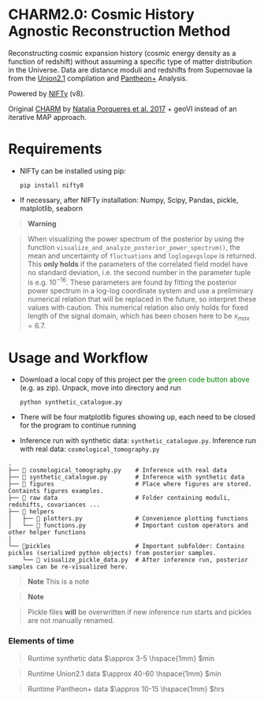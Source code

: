 CHARM2.0: Cosmic History Agnostic Reconstruction Method
=================
Reconstructing cosmic expansion history (cosmic energy density as a function of redshift) 
without assuming a specific type of matter distribution in the Universe. Data are distance moduli and
redshifts from Supernovae Ia from the 
[Union2.1](https://supernova.lbl.gov/Union/) compilation and [Pantheon+](https://pantheonplussh0es.github.io) Analysis.

Powered by [NIFTy](https://ift.pages.mpcdf.de/nifty/user/installation.html) (v8). 

Original [CHARM](https://gitlab.mpcdf.mpg.de/natalia/charm) by [Natalia Porqueres et al. 2017](https://arxiv.org/abs/1608.04007) + geoVI instead of an iterative MAP approach.


Requirements
=================
*   NIFTy can be installed using pip:

        pip install nifty8
* If necessary, after NIFTy installation: Numpy, Scipy, Pandas, pickle, matplotlib, seaborn 

> **Warning**

>When visualizing the power spectrum of the posterior by using the function
> `visualize_and_analyze_posterior_power_spectrum()`, the mean and uncertainty of 
> `fluctuations` and `loglogavgslope` is returned. This **only holds** if the parameters of the correlated field model
> have no standard deviation, i.e. the second number in the parameter tuple is e.g. $10^{-16}$. These parameters are found 
> by fitting the posterior power spectrum in a log-log coordinate system and use a preliminary numerical relation that will be replaced in the 
> future, so interpret these values with caution. This numerical relation also only holds for fixed length of the signal 
> domain, which has been chosen here to be $x_{max}=6.7$.




Usage and Workflow
=================
*   Download a local copy of this project per the <span style="color:green"> green code button above </span> (e.g. as zip). Unpack, move into directory and run 

        python synthetic_catalogue.py
* There will be four matplotlib figures showing up, each need to be closed for the program to continue running
* Inference run with synthetic data: `synthetic_catalogue.py`. Inference run with real data: `cosmological_tomography.py`

```
.
├── 🐍 cosmological_tomography.py    # Inference with real data
├── 🐍 synthetic_catalogue.py        # Inference with synthetic data 
├── 📂 figures                       # Place where figures are stored. Containts figures examples.
├── 📂 raw data                      # Folder containing moduli, redshifts, covariances ...
├── 📂 helpers                       
│   ├── 🐍 plotters.py               # Convenience plotting functions
│   └── 🐍 functions.py              # Important custom operators and other helper functions
│   
└── 📂pickles                        # Important subfolder: Contains pickles (serialized python objects) from posterior samples.
    └── 🐍 visualize_pickle_data.py  # After inference run, posterior samples can be re-visualized here.
```

> **Note**
> This is a note

> **Note**

>Pickle files **will** be overwritten if new inference run starts and pickles are not manually renamed.

### Elements of time

>Runtime synthetic data $\approx 3-5 \hspace{1mm} $min

>Runtime Union2.1 data $\approx 40-60 \hspace{1mm} $min

>Runtime Pantheon+ data $\approx 10-15 \hspace{1mm} $hrs

